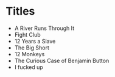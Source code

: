 # Titles

- A River Runs Through It
- Fight Club
- 12 Years a Slave
- The Big Short
- 12 Monkeys
- The Curious Case of Benjamin Button
- I fucked up
